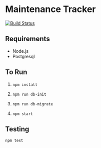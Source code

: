 # Maintenance Tracker
[![Build Status](https://travis-ci.org/azemoh/bc-19-maintenance-tracker.svg?branch=master)](https://travis-ci.org/azemoh/bc-19-maintenance-tracker)

## Requirements
  - Node.js
  - Postgresql

## To Run

 1. `npm install`
 2. `npm run db-init`
 3. `npm run db-migrate`

 4. `npm start`

 ## Testing

 `npm test`